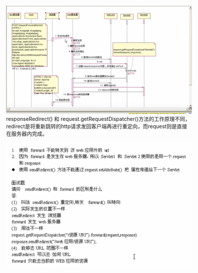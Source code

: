 ![](/123123/import.png)responseRedirect\(\) 和 request.getRequestDispatcher\(\)方法的工作原理不同，redirect是将重新跳转的http请求发回客户端再进行重定向，而request则是直接在服务器内完成。

![](/123/import.png)

